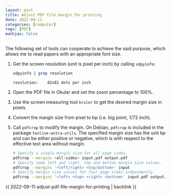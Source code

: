 ```yaml
---
layout: post
title: Adjust PDF file margin for printing
date: 2022-09-11
categories: [computer]
tags: [PDF]
mathjax: false
---
```


The following set of tools can cooperate to achieve the said purpose, which allows me to read papers with an appropriate font size.

1.  Get the screen resolution (unit is pixel per inch) by calling `xdpyinfo`:
    
    ```bash
    xdpyinfo | grep resolution
    ```
    
        resolution:    82x82 dots per inch

2.  Open the PDF file in Okular and set the zoom percentage to 100%.

3.  Use the screen measuring tool `kruler` to get the desired margin size in pixels.

4.  Convert the margin size from pixel to bp (i.e. big point, 1/72 inch).

5.  Call `pdfcrop` to modify the margin. On Debian, `pdfcrop` is included in the package `texlive-extra-utils`. The specified margin size has the unit bp and can be either positive or negative, which is with respect to the effective text area without margin.
    
    ```bash
    # Specify a single margin size for all page sides.
    pdfcrop --margins <all-sides> input.pdf output.pdf
    # Specify same left and right, top and bottom margin size values.
    pdfcrop --margins '<left/right> <top/bottom>' input
    # Specify margin size values for four page sides indpendently.
    pdfcrop --margins '<left> <top> <right> <bottom>' input.pdf output.pdf
    ```

{{ 2022-09-11-adjust-pdf-file-margin-for-printing | backlink }}
